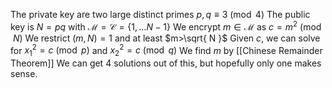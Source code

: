 The private key are two large distinct primes $p,q\equiv 3\pmod{4}$
The public key is $N=pq$ with $\mathcal{M}=\mathcal{C}=\{ 1,\dots N-1 \}$
We encrypt $m\in \mathcal{M}$ as $c=m^{2}\pmod{N}$
We restrict $(m,N)=1$ and at least $m>\sqrt{ N }$
Given $c$, we can solve for $x_{1}^{2}=c\pmod{p}$ and $x_{2}^{2}=c\pmod{q}$
We find $m$ by [[Chinese Remainder Theorem]]
We can get $4$ solutions out of this, but hopefully only one makes sense.
